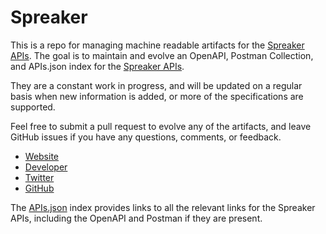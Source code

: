 # SpreakerThis is a repo for managing machine readable artifacts for the [Spreaker APIs](http://spreaker.com). The goal is to maintain and evolve an OpenAPI, Postman Collection, and APIs.json index for the [Spreaker APIs](http://spreaker.com).They are a constant work in progress, and will be updated on a regular basis when new information is added, or more of the specifications are supported.Feel free to submit a pull request to evolve any of the artifacts, and leave GitHub issues if you have any questions, comments, or feedback.- [Website](http://spreaker.com)- [Developer](http://spreaker.com)- [Twitter](https://twitter.com/spreaker)- [GitHub](https://github.com/spreaker)The [APIs.json](https://github.com/api-evangelist/spreaker/blob/master/apis.json) index provides links to all the relevant links for the Spreaker APIs, including the OpenAPI and Postman if they are present.